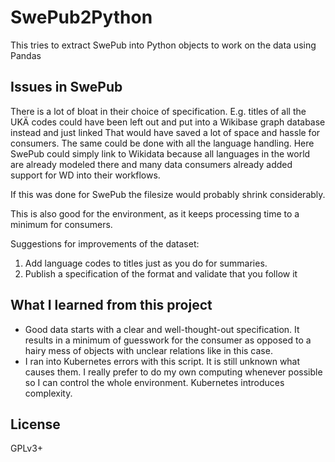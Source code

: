 # SwePub2Python

This tries to extract SwePub into Python objects to work on the data using Pandas

## Issues in SwePub

There is a lot of bloat in their choice of specification.
E.g. titles of all the UKÄ codes could have been left out
and put into a Wikibase graph database instead and just linked
That would have saved a lot of space and hassle for consumers. 
The same could be done with all the language handling. 
Here SwePub could simply link to Wikidata because all languages 
in the world are already modeled there and many data consumers 
already added support for WD into their workflows.

If this was done for SwePub the filesize would probably shrink considerably.

This is also good for the environment, as it keeps processing time to a minimum for consumers.

Suggestions for improvements of the dataset:
1) Add language codes to titles just as you do for summaries.
2) Publish a specification of the format and validate that you follow it

## What I learned from this project
* Good data starts with a clear and well-thought-out specification. 
  It results in a minimum of guesswork for the consumer as opposed to 
  a hairy mess of objects with unclear relations like in this case.
* I ran into Kubernetes errors with this script. It is still unknown
  what causes them. I really prefer to do my own computing whenever 
  possible so I can control the whole environment. Kubernetes introduces
  complexity.

## License 
GPLv3+